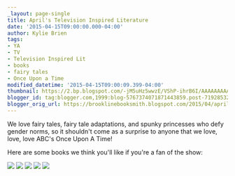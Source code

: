 ```yaml
---
_layout: page-single
title: April's Television Inspired Literature
date: '2015-04-15T09:00:00.000-04:00'
author: Kylie Brien
tags:
- YA
- TV
- Television Inspired Lit
- books
- fairy tales
- Once Upon a Time
modified_datetime: '2015-04-15T09:00:09.399-04:00'
thumbnail: https://2.bp.blogspot.com/-jM5uHz5wwzE/VShP-ihrB6I/AAAAAAAAAQo/1A5ql6fDve0/s72-c/Untitled%2B1.gif
blogger_id: tag:blogger.com,1999:blog-5767374071871443859.post-719285323373355392
blogger_orig_url: https://brooklinebooksmith.blogspot.com/2015/04/aprils-television-inspired-literature.html
---
```

We love fairy tales, fairy tale adaptations, and spunky princesses who defy gender norms, so it shouldn't come as a surprise to anyone that we love, love, love ABC's Once Upon A Time!  

Here are some books we think you'll like if you're a fan of the show:  

![](https://2.bp.blogspot.com/-jM5uHz5wwzE/VShP-ihrB6I/AAAAAAAAAQo/1A5ql6fDve0/s1600/Untitled%2B1.gif)
![](https://2.bp.blogspot.com/-jM5uHz5wwzE/VShP-ihrB6I/AAAAAAAAAQo/1A5ql6fDve0/s1600/Untitled%2B1.gif)
![](https://2.bp.blogspot.com/-jM5uHz5wwzE/VShP-ihrB6I/AAAAAAAAAQo/1A5ql6fDve0/s1600/Untitled%2B1.gif)
![](https://2.bp.blogspot.com/-jM5uHz5wwzE/VShP-ihrB6I/AAAAAAAAAQo/1A5ql6fDve0/s1600/Untitled%2B1.gif)
![](https://2.bp.blogspot.com/-jM5uHz5wwzE/VShP-ihrB6I/AAAAAAAAAQo/1A5ql6fDve0/s1600/Untitled%2B1.gif)